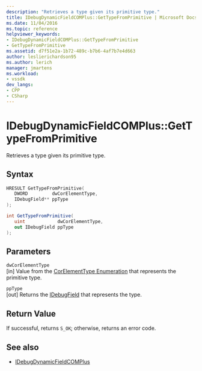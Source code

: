 ```yaml
---
description: "Retrieves a type given its primitive type."
title: IDebugDynamicFieldCOMPlus::GetTypeFromPrimitive | Microsoft Docs
ms.date: 11/04/2016
ms.topic: reference
helpviewer_keywords:
- IDebugDynamicFieldCOMPlus::GetTypeFromPrimitive
- GetTypeFromPrimitive
ms.assetid: d7f51e2a-1b72-489c-b7b6-4af7b7e4d663
author: leslierichardson95
ms.author: lerich
manager: jmartens
ms.workload:
- vssdk
dev_langs:
- CPP
- CSharp
---
```

# IDebugDynamicFieldCOMPlus::GetTypeFromPrimitive
Retrieves a type given its primitive type.

## Syntax

```cpp
HRESULT GetTypeFromPrimitive(
   DWORD         dwCorElementType,
   IDebugField** ppType
);
```

```csharp
int GetTypeFromPrimitive(
   uint            dwCorElementType,
   out IDebugField ppType
);
```

## Parameters
`dwCorElementType`\
[in] Value from the [CorElementType Enumeration](/dotnet/framework/unmanaged-api/metadata/corelementtype-enumeration) that represents the primitive type.

`ppType`\
[out] Returns the [IDebugField](../../../extensibility/debugger/reference/idebugfield.md) that represents the type.

## Return Value
 If successful, returns `S_OK`; otherwise, returns an error code.

## See also
- [IDebugDynamicFieldCOMPlus](../../../extensibility/debugger/reference/idebugdynamicfieldcomplus.md)
